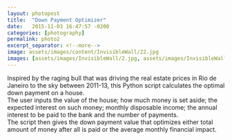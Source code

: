 ```yaml
---
layout: photopost
title:  "Down Payment Optimizer"
date:   2015-11-03 16:47:57 -0200
categories: [photography]
permalink: photo2
excerpt_separator: <!--more-->
image: assets/images/content/InvisibleWall/22.jpg
images: [assets/images/InvisibleWall/2.jpg, assets/images/InvisibleWall/3.jpg, assets/images/InvisibleWall/4.jpg, assets/images/InvisibleWall/6.jpg]
---
```

Inspired by the raging bull that was driving the real estate prices in Rio de Janeiro to the sky between 2011-13, this <span class="skill">Python</span> script calculates the optimal down payment on a house.  
The user inputs the value of the house; how much money is set aside; the expected interest on such money; monthly disposable income; the annual interest to be paid to the bank and the number of payments.  
The script then gives the down payment value that optimizes either total amount of money after all is paid or the average monthly financial impact.
<!--more-->

